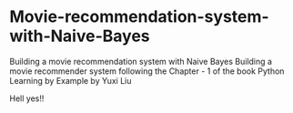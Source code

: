 # Movie-recommendation-system-with-Naive-Bayes
Building a movie recommendation system with Naive Bayes
Building a movie recommender system following the Chapter - 1 of the book Python Learning by Example by Yuxi Liu

Hell yes!!